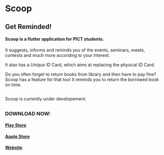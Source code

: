 # Scoop
## Get Reminded!

#### Scoop is a flutter application for PICT students.

It suggests, informs and reminds you of the events, seminars, meets, contests and much more according to your interest.

It also has a *Unique* ID Card, which aims at replacing the physical ID Card.

Do you often forget to return books from library and then have to pay fine? Scoop has a feature for that too! It reminds you to return the borrowed book on time.

##

Scoop is currently under developement.

##

### DOWNLOAD NOW:
#### [Play Store]() 
#### [Apple Store]()
#### [Website]()
